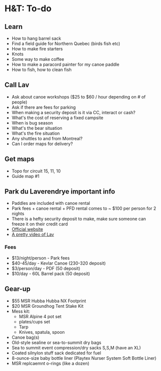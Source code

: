 # H&T: To-do

## Learn

- How to hang barrel sack
- Find a field guide for Northern Quebec (birds fish etc)
- How to make fire starters
- Knots
- Some way to make coffee
- How to make a paracord painter for my canoe paddle
- How to fish, how to clean fish

## Call Lav

- Ask about canoe workshops ($25 to $60 / hour depending on # of people)
- Ask if there are fees for parking
- When making a security deposit is it via CC, interact or cash?
- What's the cost of reserving a fixed campsite
- When is bug season
- What's the bear situation
- What's the fire situation
- Any shuttles to and from Montreal?
- Can I order maps for delivery?

## Get maps

- Topo for circuit 15, 11, 10
- Guide map #1

## Park du Laverendrye important info

- Paddles are included with canoe rental
- Park fees + canoe rental + PFD rental comes to ~ $100 per person for 2 nights
- There is a hefty security deposit to make, make sure someone can freeze it on their credit card
- [Official website](http://www.canot-camping.ca/)
- [A pretty video of Lav](https://www.youtube.com/watch?v=AKIkUEd0sMo)

### Fees

- $13/night/person - Park fees
- $40-45/day - Kevlar Canoe (230-320 deposit)
- $3/person/day - PDF (50 deposit)
- $10/day - 60L Barrel pack (50 deposit)

## Gear-up

- $55 MSR Hubba Hubba NX Footprint
- $20 MSR Groundhog Tent Stake Kit
- Mess kit:
  - MSR Alpine 4 pot set
  - plates/cups set
  - Tarp
  - Knives, spatula, spoon
- Canoe bag(s)
- Old-style sealine or sea-to-summit dry bags
- Sea to summit event compression/dry sacks S,S,M (have an XL)
- Coated silnylon stuff sack dedicated for fuel
- 8-ounce-size baby bottle liner (Playtex Nurser System Soft Bottle Liner)
- MSR replcaemnt o-rings (like a dozen)
